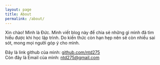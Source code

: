 ```yaml
---
layout: page
title: About
permalink: /about/
---
```


Xin chào! Mình là Đức. Mình viết blog này để chia sẻ những gì mình đã tìm hiểu được khi học lập trình. Do kiến thức còn hạn hẹp nên sẽ còn nhiều sai sót, mong mọi người góp ý cho mình.

Đây là link github của mình: [github.com/ntd275](https://github.com/ntd275)   
Còn đây là Email của mình: [ntd275@gmail.com](mailto:ntd275@gmail.com)
